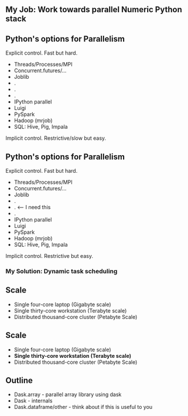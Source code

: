 ## My Job:  Work towards parallel Numeric Python stack


## Python's options for Parallelism

Explicit control.  Fast but hard.

*  Threads/Processes/MPI
*  Concurrent.futures/...
*  Joblib
*  .
*  .
*  .
*  IPython parallel
*  Luigi
*  PySpark
*  Hadoop (mrjob)
*  SQL: Hive, Pig, Impala

Implicit control.  Restrictive/slow but easy.


## Python's options for Parallelism

Explicit control.  Fast but hard.

*  Threads/Processes/MPI
*  Concurrent.futures/...
*  Joblib
*  .
*  .  <-- I need this
*  .
*  IPython parallel
*  Luigi
*  PySpark
*  Hadoop (mrjob)
*  SQL: Hive, Pig, Impala

Implicit control.  Restrictive but easy.


### My Solution: Dynamic task scheduling


## Scale

*  Single four-core laptop (Gigabyte scale)
*  Single thirty-core workstation (Terabyte scale)
*  Distributed thousand-core cluster (Petabyte Scale)


## Scale

*  Single four-core laptop (Gigabyte scale)
*  **Single thirty-core workstation (Terabyte scale)**
*  Distributed thousand-core cluster (Petabyte Scale)


## Outline

*  Dask.array - parallel array library using dask
*  Dask - internals
*  Dask.dataframe/other - think about if this is useful to you

